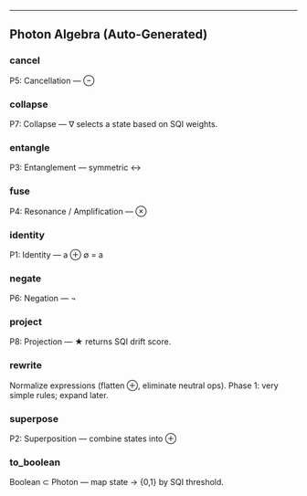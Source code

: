 
---
## Photon Algebra (Auto-Generated)
### cancel

P5: Cancellation — ⊖
### collapse

P7: Collapse — ∇ selects a state based on SQI weights.
### entangle

P3: Entanglement — symmetric ↔
### fuse

P4: Resonance / Amplification — ⊗
### identity

P1: Identity — a ⊕ ∅ = a
### negate

P6: Negation — ¬
### project

P8: Projection — ★ returns SQI drift score.
### rewrite

Normalize expressions (flatten ⊕, eliminate neutral ops).
    Phase 1: very simple rules; expand later.
### superpose

P2: Superposition — combine states into ⊕
### to_boolean

Boolean ⊂ Photon — map state → {0,1} by SQI threshold.
